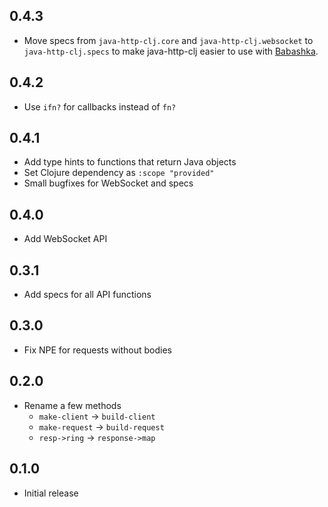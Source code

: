 ## 0.4.3

- Move specs from `java-http-clj.core` and `java-http-clj.websocket` to `java-http-clj.specs` to make java-http-clj easier to use with [Babashka](https://github.com/babashka/babashka/).

## 0.4.2

- Use `ifn?` for callbacks instead of `fn?`

## 0.4.1

- Add type hints to functions that return Java objects
- Set Clojure dependency as `:scope "provided"`
- Small bugfixes for WebSocket and specs

## 0.4.0

- Add WebSocket API

## 0.3.1

- Add specs for all API functions

## 0.3.0

- Fix NPE for requests without bodies

## 0.2.0

- Rename a few methods
  - `make-client` -> `build-client`
  - `make-request` -> `build-request`
  - `resp->ring` -> `response->map`

## 0.1.0

- Initial release
